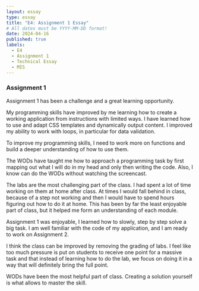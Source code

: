```yaml
---
layout: essay
type: essay
title: "E4: Assignment 1 Essay"
# All dates must be YYYY-MM-DD format!
date: 2024-04-16
published: true
labels:
  - E4
  - Assignment 1
  - Technical Essay
  - MIS 
---
```

### Assignment 1

Assignment 1 has been a challenge and a great learning opportunity.

My programming skills have improved by me learning how to create a working application from instructions with limited ways. I have learned how to use and adapt CSS templates and dynamically output content. I improved my ability to work with loops, in particular for data validation.

To improve my programming skills, I need to work more on functions and build a deeper understanding of how to use them.

The WODs have taught me how to approach a programming task by first mapping out what I will do in my head and only then writing the code. Also, I know can do the WODs without watching the screencast.

The labs are the most challenging part of the class. I had spent a lot of time working on them at home after class. At times I would fall behind in class, because of a step not working and then I would have to spend hours figuring out how to do it at home. This has been by far the least enjoyable part of class, but it helped me form an understanding of each module.

Assignment 1 was enjoyable, I learned how to slowly, step by step solve a big task. I am well familiar with the code of my application, and I am ready to work on Assignment 2.

I think the class can be improved by removing the grading of labs. I feel like too much pressure is put on students to receive one point for a massive task and that instead of learning how to do the lab, we focus on doing it in a way that will definitely bring the full point.

WODs have been the most helpful part of class. Creating a solution yourself is what allows to master the skill.
